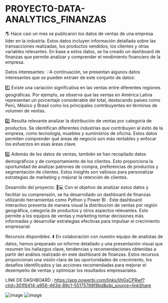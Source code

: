 # PROYECTO-DATA-ANALYTICS_FINANZAS

🌎 Hace casi un mes se publicaron los datos de ventas de una empresa líder en la industria. Estos datos incluyen información detallada sobre las transacciones realizadas, los productos vendidos, los clientes y otras variables relevantes. En base a estos datos, se ha creado un dashboard de finanzas que permite analizar y comprender el rendimiento financiero de la empresa.

Datos interesantes:
💡A continuación, se presentan algunos datos interesantes que se pueden extraer de este conjunto de datos:

1️⃣ Existe una variación significativa en las ventas entre diferentes regiones geográficas. Por ejemplo, se observa que las ventas en América Latina representan un porcentaje considerable del total, destacando países como Perú, México y Brasil como los principales contribuyentes en términos de volumen de ventas.

2️⃣ Resulta relevante analizar la distribución de ventas por categoría de productos. Se identifican diferentes industrias que contribuyen al éxito de la empresa, como tecnología, muebles y suministros de oficina. Estos datos permiten comprender qué áreas de negocio son más rentables y enfocar los esfuerzos en esas áreas clave.

3️⃣ Además de los datos de ventas, también se han recopilado datos demográficos y de comportamiento de los clientes. Esto proporciona la oportunidad de analizar patrones de compra, preferencias de productos y segmentación de clientes. Estos insights son valiosos para personalizar estrategias de marketing y mejorar la retención de clientes.

Desarrollo del proyecto:
🧑💻 Con el objetivo de analizar estos datos y facilitar su comprensión, se ha desarrollado un dashboard de finanzas utilizando herramientas como Python y Power BI . Este dashboard interactivo presenta de manera visual la distribución de ventas por región geográfica, categoría de productos y otros aspectos relevantes. Esto permite a los equipos de ventas y marketing tomar decisiones más informadas y desarrollar estrategias efectivas para impulsar el crecimiento empresarial.

Recursos disponibles:
⬇️ En colaboración con nuestro equipo de analistas de datos, hemos preparado un informe detallado y una presentación visual que resumen los hallazgos clave, tendencias y recomendaciones obtenidas a partir del análisis realizado en este dashboard de finanzas. Estos recursos proporcionan una visión clara de las oportunidades de crecimiento, los desafíos identificados y las acciones recomendadas para mejorar el desempeño de ventas y optimizar los resultados empresariales.

LINK DE DASHBOARD : https://app.powerbi.com/links/IihGsCPRwf?ctid=301f6414-a956-463d-89c1-55175768f8bd&pbi_source=linkShare

![image](https://github.com/andrescosmemalaz/PROYECTO-DATA-ANALYTICS_FINANZAS/assets/57787417/62e82256-fc49-45bc-bcbb-c328d709f922)
![image](https://github.com/andrescosmemalaz/PROYECTO-DATA-ANALYTICS_FINANZAS/assets/57787417/90d7f1bc-7e2d-46a6-bf28-0bd96fafca06)


